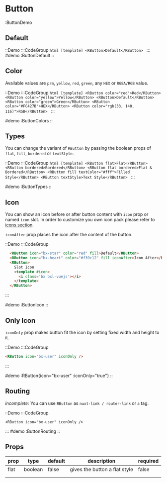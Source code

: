 # Button

:ButtonDemo

## Default

::Demo
  :::CodeGroup
    ```html [template]
      <RButton>Default</RButton>
    ```
  :::
#demo
  :ButtonDefault
::

## Color

Available values are `prm`, `yellow`, `red`, `green`, any `HEX` or `RGBA/RGB` value.

::Demo
  :::CodeGroup
    ```html [template]
      <RButton color="red">Red</RButton>
      <RButton color="yellow">Yellow</RButton>
      <RButton>Default</RButton>
      <RButton color="green">Green</RButton>
      <RButton color="#FC427B">HEX</RButton>
      <RButton color="rgb(33, 140, 116)">RGB</RButton>
    ```
  :::

#demo
  :ButtonColors
::

## Types

You can change the variant of `RButton` by passing the boolean props of `flat`, `fill`, `bordered` or `textStyle`.

::Demo
  :::CodeGroup
    ```html [template]
      <RButton flat>Flat</RButton>
      <RButton bordered>Bordered</RButton>
      <RButton flat bordered>Flat & Bordered</RButton>
      <RButton fill textColor="#fff">Filled Style</RButton>
      <RButton textStyle>Text Style</RButton>
    ```
  :::

#demo
  :ButtonTypes
::

## Icon

You can show an icon before or after button content with `icon` prop or named `icon` slot. In order to customize you own icon pack please refer to [icons section](/customization#icons).

`iconAfter` prop places the icon after the content of the button.

::Demo
:::CodeGroup
  ```html [template]
    <RButton icon="bx-star" color="red" fill>Default</RButton>
    <RButton icon="bx-heart" color="#f39c12" fill iconAfter>Icon After</RButton>
    <RButton>
      Slot Icon
      <template #icon>
        <i class='bx bxl-vuejs'></i>
      </template>
    </RButton>
  ```
:::

#demo
  :ButtonIcon
::

## Only Icon

`iconOnly` prop makes button fit the icon by setting fixed width and height to it.


::Demo
:::CodeGroup
  ```html [template]
  <RButton icon="bx-user" iconOnly />
  ```
:::

#demo
  :RButton{icon="bx-user" :iconOnly="true"}
::


## Routing
_incomplete:_
You can use `RButton` as `nuxt-link / router-link` or `a` tag.

::Demo
:::CodeGroup
  ```vue [template]
  <RButton icon="bx-user" iconOnly />
  ```
:::
#demo
  :ButtonRouting
::


## Props

| prop | type    | default | description                   | required |
|------|---------|---------|-------------------------------|----------|
| flat | boolean | false   | gives the button a flat style | false    |
|      |         |         |                               |          |
|      |         |         |                               |          |
